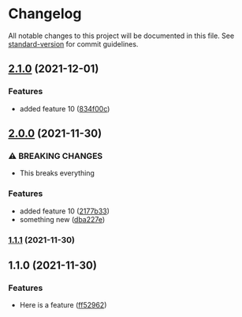 # Changelog

All notable changes to this project will be documented in this file. See [standard-version](https://github.com/conventional-changelog/standard-version) for commit guidelines.

## [2.1.0](https://github.com/EricRobertCampbell/semantic-versioning-test-python/compare/v2.0.0...v2.1.0) (2021-12-01)


### Features

* added feature 10 ([834f00c](https://github.com/EricRobertCampbell/semantic-versioning-test-python/commit/834f00ce5da3948173c378a72a3716b96ba82287))

## [2.0.0](https://github.com/EricRobertCampbell/semantic-versioning-test-python/compare/v1.1.1...v2.0.0) (2021-11-30)


### ⚠ BREAKING CHANGES

* This breaks everything

### Features

* added feature 10 ([2177b33](https://github.com/EricRobertCampbell/semantic-versioning-test-python/commit/2177b334218b31ec92a0b725176916b72d202755))
* something new ([dba227e](https://github.com/EricRobertCampbell/semantic-versioning-test-python/commit/dba227e6f0962ed3263bc77e6829d7c099c8234c))

### [1.1.1](https://github.com/EricRobertCampbell/semantic-versioning-test-python/compare/v1.1.0...v1.1.1) (2021-11-30)

## 1.1.0 (2021-11-30)


### Features

* Here is a feature ([ff52962](https://github.com/EricRobertCampbell/semantic-versioning-test-python/commit/ff529624541083fc5e596bbcd8ad6269c327c797))

